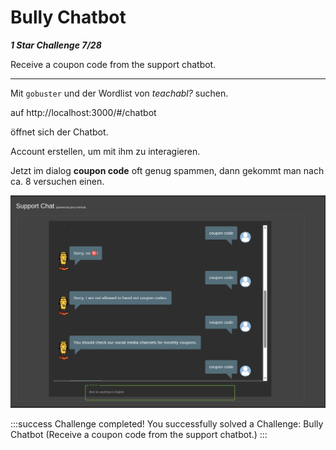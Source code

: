# Bully Chatbot

***1 Star Challenge 7/28***

Receive a coupon code from the support chatbot.

----

Mit `gobuster` und der Wordlist von *teachabl?* suchen.

auf http://localhost:3000/#/chatbot

öffnet sich der Chatbot.

Account erstellen, um mit ihm zu interagieren.

Jetzt im dialog **coupon code** oft genug spammen, dann gekommt man nach ca. 8 versuchen einen.

![coupon_code.png](../img/coupon_code.png)

:::success Challenge completed!
You successfully solved a Challenge: Bully Chatbot (Receive a coupon code from the support chatbot.)
:::